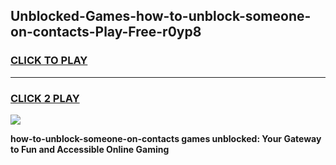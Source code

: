 
## Unblocked-Games-how-to-unblock-someone-on-contacts-Play-Free-r0yp8
<h3>
<a href="https://premium76.site?title=how-to-unblock-someone-on-contacts&ref=10A">CLICK TO PLAY</a></h3>
<hr>

<h3>
<a href="https://premium76.site?title=how-to-unblock-someone-on-contacts&ref=10A">CLICK 2 PLAY</a>
  
</h3>

<a href="https://premium76.site?title=how-to-unblock-someone-on-contacts&ref=10A"><img src="https://clearcache.store/games.png"></a>


**how-to-unblock-someone-on-contacts games unblocked: Your Gateway to Fun and Accessible Online Gaming**
